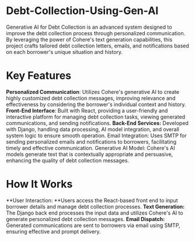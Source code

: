 # Debt-Collection-Using-Gen-AI
Generative AI for Debt Collection is an advanced system designed to improve the debt collection process through personalized communication. By leveraging the power of Cohere's text generation capabilities, this project crafts tailored debt collection letters, emails, and notifications based on each borrower's unique situation and history.

# Key Features
**Personalized Communication**: Utilizes Cohere's generative AI to create highly customized debt collection messages, improving relevance and effectiveness by considering the borrower's individual context and history.
**Front-End Interface**: Built with React, providing a user-friendly and interactive platform for managing debt collection tasks, viewing generated communications, and sending notifications.
**Back-End Services:** Developed with Django, handling data processing, AI model integration, and overall system logic to ensure smooth operation.
Email Integration: Uses SMTP for sending personalized emails and notifications to borrowers, facilitating timely and effective communication.
Generative AI Model: Cohere's AI models generate text that is contextually appropriate and persuasive, enhancing the quality of debt collection messages.

# How It Works
**User Interaction: **Users access the React-based front end to input borrower details and manage debt collection processes.
**Text Generation:** The Django back end processes the input data and utilizes Cohere's AI to generate personalized debt collection messages.
**Email Dispatch:** Generated communications are sent to borrowers via email using SMTP, ensuring effective and prompt delivery.
